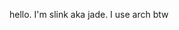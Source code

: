 hello. I'm slink aka jade. 
I use arch btw


<!---
SlinkousArt/SlinkousArt is a ✨ special ✨ repository because its `README.md` (this file) appears on your GitHub profile.
You can click the Preview link to take a look at your changes.
--->
